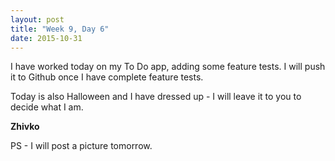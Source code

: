 ```yaml
---
layout: post
title: "Week 9, Day 6"
date: 2015-10-31
---
```


I have worked today on my To Do app, adding some feature tests. I will push it to Github once I have complete feature tests.

Today is also Halloween and I have dressed up - I will leave it to you to decide what I am.

__Zhivko__

PS - I will post a picture tomorrow.
